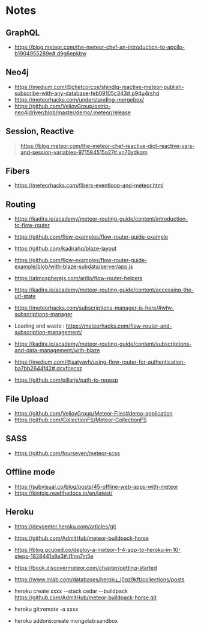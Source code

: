 # Notes

## GraphQL
* https://blog.meteor.com/the-meteor-chef-an-introduction-to-apollo-b1904955289e#.d9g6epkbw

## Neo4j

* https://medium.com/@chetcorcos/shindig-reactive-meteor-publish-subscribe-with-any-database-feb09105c343#.p94u4rshd
* https://meteorhacks.com/understanding-mergebox/
* https://github.com/VeliovGroup/ostrio-neo4jdriver/blob/master/demo/.meteor/release

## Session, Reactive
>  https://blog.meteor.com/the-meteor-chef-reactive-dict-reactive-vars-and-session-variables-971584515a27#.vn70ydkqm


## Fibers
* https://meteorhacks.com/fibers-eventloop-and-meteor.html

## Routing
* https://kadira.io/academy/meteor-routing-guide/content/introduction-to-flow-router

* https://github.com/flow-examples/flow-router-guide-example
* https://github.com/kadirahq/blaze-layout
* https://github.com/flow-examples/flow-router-guide-example/blob/with-blaze-subdata/server/app.js
* https://atmospherejs.com/arillo/flow-router-helpers
* https://kadira.io/academy/meteor-routing-guide/content/accessing-the-url-state
* https://meteorhacks.com/subscriptions-manager-is-here/#why-subscriptions-manager
* Loading and waste : https://meteorhacks.com/flow-router-and-subscription-management/
* https://kadira.io/academy/meteor-routing-guide/content/subscriptions-and-data-management/with-blaze
* https://medium.com/@satyavh/using-flow-router-for-authentication-ba7bb2644f42#.dcvfcecsz
* https://github.com/pillarjs/path-to-regexp


## File Upload
* https://github.com/VeliovGroup/Meteor-Files#demo-application
* https://github.com/CollectionFS/Meteor-CollectionFS

## SASS
* https://github.com/fourseven/meteor-scss

## Offline mode
* https://subvisual.co/blog/posts/45-offline-web-apps-with-meteor
* https://kintojs.readthedocs.io/en/latest/

## Heroku

* https://devcenter.heroku.com/articles/git
* https://github.com/AdmitHub/meteor-buildpack-horse
* https://blog.gcubed.co/deploy-a-meteor-1-4-app-to-heroku-in-10-steps-1828441a8e3#.t1lnn7m5e
* https://book.discovermeteor.com/chapter/getting-started
* https://www.mlab.com/databases/heroku_j0qz9kft/collections/posts

* heroku create xxxx --stack cedar --buildpack https://github.com/AdmitHub/meteor-buildpack-horse.git
* heroku git:remote -a xxxx
* heroku addons:create mongolab:sandbox
